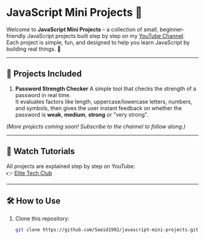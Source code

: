 # JavaScript Mini Projects 🚀

Welcome to **JavaScript Mini Projects** – a collection of small, beginner-friendly JavaScript projects built step by step on my [YouTube Channel](https://youtube.com/@EliteTechClub).  
Each project is simple, fun, and designed to help you learn JavaScript by building real things. 🎉  

---

## 📂 Projects Included
1. **Password Strength Checker** 
A simple tool that checks the strength of a password in real time.  
It evaluates factors like length, uppercase/lowercase letters, numbers, and symbols, then gives the user instant feedback on whether the password is **weak**, **medium**, **strong** or "very strong". 


*(More projects coming soon! Subscribe to the channel to follow along.)*

---

## 🎥 Watch Tutorials
All projects are explained step by step on YouTube:  
👉 [Elite Tech Club](https://youtube.com/@EliteTechClub)  

---

## 🛠 How to Use
1. Clone this repository:
   ```bash
   git clone https://github.com/Saeid1992/javascript-mini-projects.git

